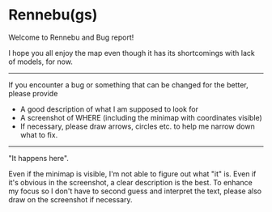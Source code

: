 # Rennebu(gs)
Welcome to Rennebu and Bug report!

I hope you all enjoy the map
even though it has its shortcomings with lack of models, for now.

----

If you encounter a bug or something that can be changed for the better, please provide
- A good description of what I am supposed to look for
- A screenshot of WHERE (including the minimap with coordinates visible)
- If necessary, please draw arrows, circles etc. to help me narrow down what to fix.

----

"It happens here".

Even if the minimap is visible, I'm not able to figure out what "it" is.
Even if it's obvious in the screenshot, a clear description is the best.
To enhance my focus so I don't have to second guess and interpret the text, please also draw on the screenshot if necessary.
